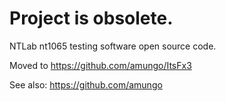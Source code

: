# Project is obsolete. 

NTLab nt1065 testing software open source code.

Moved to https://github.com/amungo/ItsFx3

See also: https://github.com/amungo
